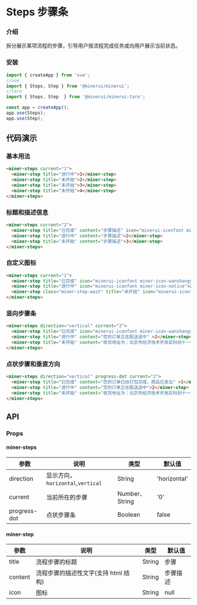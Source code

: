 # Steps 步骤条

### 介绍

拆分展示某项流程的步骤，引导用户按流程完成任务或向用户展示当前状态。

### 安装

```javascript
import { createApp } from 'vue';
//vue
import { Steps, Step } from '@minerui/minerui';
//taro
import { Steps, Step  } from '@minerui/minerui-taro';

const app = createApp();
app.use(Steps);
app.use(Step);
```

## 代码演示

### 基本用法

```html
<miner-steps current="1">
  <miner-step title="进行中">1</miner-step>
  <miner-step title="未开始">2</miner-step>
  <miner-step title="未开始">3</miner-step>
  <miner-step title="未开始">4</miner-step>
</miner-steps>
```

### 标题和描述信息

```html
<miner-steps current="2">
  <miner-step title="已完成" content="步骤描述" icon="minerui-iconfont miner-icon-wanshangshide">1</miner-step>
  <miner-step title="进行中" content="步骤描述">2</miner-step>
  <miner-step title="未开始" content="步骤描述">3</miner-step>
</miner-steps>
```

### 自定义图标

```html
<miner-steps current="1">
  <miner-step title="已完成" icon="minerui-iconfont miner-icon-wanshangshide" status="error">1</miner-step>
  <miner-step title="进行中" icon="minerui-iconfont miner-icon-notice">2</miner-step> 
  <miner-step class="miner-step-wait" title="未开始" icon="minerui-iconfont miner-icon-notice">3</miner-step>
</miner-steps>
```

### 竖向步骤条

```html
<miner-steps direction="vertical" current="2">
  <miner-step title="已完成" icon="minerui-iconfont miner-icon-wanshangshide" content="您的订单已经打包完成，商品已发出" >1</miner-step>
  <miner-step title="进行中" content="您的订单正在配送途中" >2</miner-step>
  <miner-step title="未开始" content="收货地址为：北京市经济技术开发区科创十一街18号院京东大厦">3</miner-step>
</miner-steps>
```

### 点状步骤和垂直方向
```html
<miner-steps direction="vertical" progress-dot current="2">
  <miner-step title="已完成" content="您的订单已经打包完成，商品已发出" >1</miner-step>
  <miner-step title="进行中" content="您的订单正在配送途中">2</miner-step>
  <miner-step title="未开始" content="收货地址为：北京市经济技术开发区科创十一街18号院京东大厦">3</miner-step>
</miner-steps>
```


## API

### Props

#### miner-steps

| 参数                   | 说明                                                        | 类型           | 默认值      |
| ---------------------- | ----------------------------------------------------------- | -------------- | ----------- |
| direction	             | 	显示方向，`horizontal`,`vertical`  | String        | 'horizontal'  | 
| current	               | 	当前所在的步骤           | Number、String        | '0'      |
| progress-dot            |  点状步骤条     | Boolean | false         |



#### miner-step

| 参数           | 说明                   | 类型     | 默认值      |
| ---------------- | ---------------------- | ------------ | ----------- |
| title            | 流程步骤的标题         | String | 步骤 |
| content          | 流程步骤的描述性文字(支持 html 结构)       | String | 步骤描述 |
| icon          | 图标       | String | null |